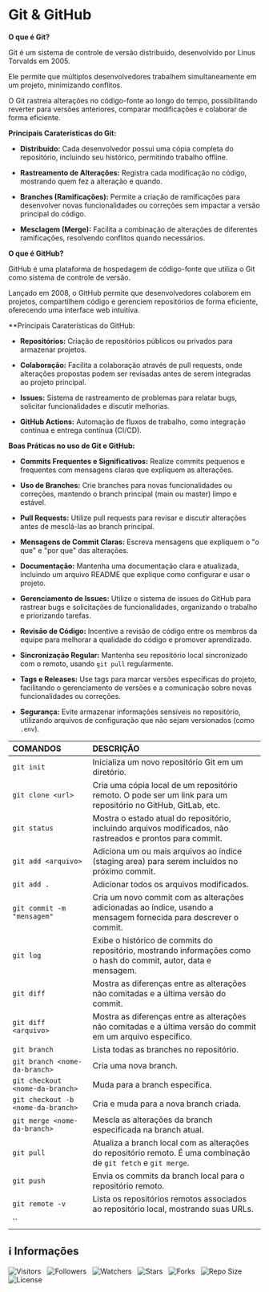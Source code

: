 <!-- Título -->
# Git & GitHub

**O que é Git?**

Git é um sistema de controle de versão distribuído, desenvolvido por Linus Torvalds em 2005.

Ele permite que múltiplos desenvolvedores trabalhem simultaneamente em um projeto, minimizando conflitos.

O Git rastreia alterações no código-fonte ao longo do tempo, possibilitando reverter para versões anteriores, comparar modificações e colaborar de forma eficiente.

**Principais Caraterísticas do Git:**

* **Distribuído:** Cada desenvolvedor possui uma cópia completa do repositório, incluindo seu histórico, permitindo trabalho offline.

* **Rastreamento de Alterações:** Registra cada modificação no código, mostrando quem fez a alteração e quando.

* **Branches (Ramificações):** Permite a criação de ramificações para desenvolver novas funcionalidades ou correções sem impactar a versão principal do código.

* **Mesclagem (Merge):** Facilita a combinação de alterações de diferentes ramificações, resolvendo conflitos quando necessários.

**O que é GitHub?**

GitHub é uma plataforma de hospedagem de código-fonte que utiliza o Git como sistema de controle de versão.

Lançado em 2008, o GitHub permite que desenvolvedores colaborem em projetos, compartilhem código e gerenciem repositórios de forma eficiente, oferecendo uma interface web intuitiva.

**Principais Caraterísticas do GitHub:

* **Repositórios:** Criação de repositórios públicos ou privados para armazenar projetos.

* **Colaboração:** Facilita a colaboração através de pull requests, onde alterações propostas podem ser revisadas antes de serem integradas ao projeto principal.

* **Issues:** Sistema de rastreamento de problemas para relatar bugs, solicitar funcionalidades e discutir melhorias.

* **GitHub Actions:** Automação de fluxos de trabalho, como integração continua e entrega contínua (CI/CD).

**Boas Práticas no uso de Git e GitHub:**

* **Commits Frequentes e Significativos:** Realize commits pequenos e frequentes com mensagens claras que expliquem as alterações.

* **Uso de Branches:** Crie branches para novas funcionalidades ou correções, mantendo o branch principal (main ou master) limpo e estável.

* **Pull Requests:** Utilize pull requests para revisar e discutir alterações antes de mesclá-las ao branch principal.

* **Mensagens de Commit Claras:** Escreva mensagens que expliquem o "o que" e "por que" das alterações.

* **Documentação:** Mantenha uma documentação clara e atualizada, incluindo um arquivo README que explique como configurar e usar o projeto.

* **Gerenciamento de Issues:** Utilize o sistema de issues do GitHub para rastrear bugs e solicitações de funcionalidades, organizando o trabalho e priorizando tarefas.

* **Revisão de Código:** Incentive a revisão de código entre os membros da equipe para melhorar a qualidade do código e promover aprendizado.

* **Sincronização Regular:** Mantenha seu repositório local sincronizado com o remoto, usando `git pull` regularmente.

* **Tags e Releases:** Use tags para marcar versões específicas do projeto, facilitando o gerenciamento de versões e a comunicação sobre novas funcionalidades ou correções.

* **Segurança:** Evite armazenar informações sensíveis no repositório, utilizando arquivos de configuração que não sejam versionados (como `.env`).

| COMANDOS | DESCRIÇÃO |
| :------- | :-------- |
| `git init` | Inicializa um novo repositório Git em um diretório. |
| `git clone <url>` | Cria uma cópia local de um repositório remoto. O <url> pode ser um link para um repositório no GitHub, GitLab, etc. |
| `git status` | Mostra o estado atual do repositório, incluindo arquivos modificados, não rastreados e prontos para commit. |
| `git add <arquivo>` | Adiciona um ou mais arquivos ao índice (staging area) para serem incluídos no próximo commit. |
| `git add .` | Adicionar todos os arquivos modificados. |
| `git commit -m "mensagem"` | Cria um novo commit com as alterações adicionadas ao índice, usando a mensagem fornecida para descrever o commit. |
| `git log` | Exibe o histórico de commits do repositório, mostrando informações como o hash do commit, autor, data e mensagem. |
| `git diff` | Mostra as diferenças entre as alterações não comitadas e a última versão do commit. |
| `git diff <arquivo>` | Mostra as diferenças entre as alterações não comitadas e a última versão do commit em um arquivo específico. |
| `git branch` | Lista todas as branches no repositório. |
| `git branch <nome-da-branch>` | Cria uma nova branch. |
| `git checkout <nome-da-branch>` | Muda para a branch específica. |
| `git checkout -b <nome-da-branch>` | Cria e muda para a nova branch criada. |
| `git merge <nome-da-branch>` | Mescla as alterações da branch especificada na branch atual. |
| `git pull` | Atualiza a branch local com as alterações do repositório remoto. É uma combinação de `git fetch` e `git merge`. |
| `git push` | Envia os commits da branch local para o repositório remoto. |
| `git remote -v` | Lista os repositórios remotos associados ao repositório local, mostrando suas URLs. |
| `` |  |

<!-- Informações -->
## &#8505; Informações

![Visitors](https://api.visitorbadge.io/api/visitors?path=Devsgeeknerd%2Fpro-git-hub-che-she-pro-pro&label=Visitantes&labelColor=%23700070&labelStyle=none&countColor=%23000fff&style=plastic&color=%23ffffff "Total de Visitantes")
&nbsp;
![Followers](https://img.shields.io/github/followers/Devsgeeknerd?style=p&label=Seguidores&labelColor=800080&color=000fff "Total de Seguidores")
&nbsp;
![Watchers](https://img.shields.io/github/watchers/Devsgeeknerd/pro-git-hub-che-she-pro-pro?style=p&label=Observadores&labelColor=800080&color=000fff "Total de Observadores")
&nbsp;
![Stars](https://img.shields.io/github/stars/Devsgeeknerd/pro-git-hub-che-she-pro-pro?style=p&label=Estrelas&labelColor=800080&color=000fff "Total de Estrelas")
&nbsp;
![Forks](https://img.shields.io/github/forks/Devsgeeknerd/pro-git-hub-che-she-pro-pro?style=p&label=Bifurcações&labelColor=800080&color=000fff "Total de Bifurcações")
&nbsp;
![Repo Size](https://img.shields.io/github/repo-size/Devsgeeknerd/pro-git-hub-che-she-pro-pro?style=p&label=Tamanho&labelColor=800080&color=000fff "Tamanho do Repositório")
&nbsp;
![License](https://img.shields.io/github/license/Devsgeeknerd/pro-git-hub-che-she-pro-pro?style=p&label=Licença&labelColor=800080&color=000fff "Licença do Repositório")
